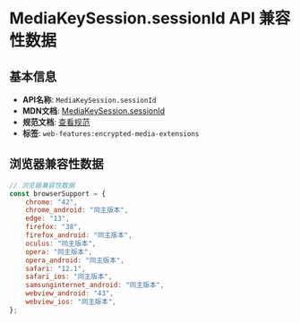 # MediaKeySession.sessionId API 兼容性数据

## 基本信息

- **API名称**: `MediaKeySession.sessionId`
- **MDN文档**: [MediaKeySession.sessionId](https://developer.mozilla.org/docs/Web/API/MediaKeySession/sessionId)
- **规范文档**: [查看规范](https://w3c.github.io/encrypted-media/#dom-mediakeysession-sessionid)
- **标签**: `web-features:encrypted-media-extensions`

## 浏览器兼容性数据

```javascript
// 浏览器兼容性数据
const browserSupport = {
    chrome: "42",
    chrome_android: "同主版本",
    edge: "13",
    firefox: "38",
    firefox_android: "同主版本",
    oculus: "同主版本",
    opera: "同主版本",
    opera_android: "同主版本",
    safari: "12.1",
    safari_ios: "同主版本",
    samsunginternet_android: "同主版本",
    webview_android: "43",
    webview_ios: "同主版本",
};

```

